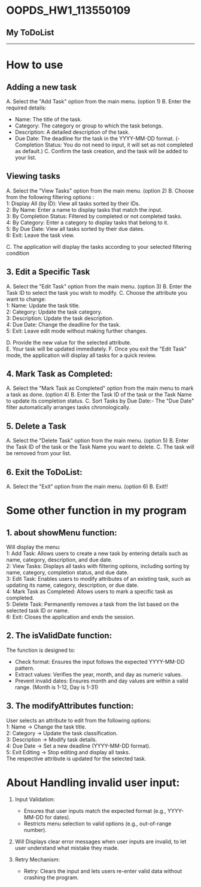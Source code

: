 # OOPDS_HW1_113550109
## My ToDoList
----------------------
# How to use
## Adding a new task
A. Select the "Add Task" option from the main menu. (option 1)
B. Enter the required details:
   - Name: The title of the task.
   - Category: The category or group to which the task belongs.
   - Description: A detailed description of the task.
   - Due Date: The deadline for the task in the YYYY-MM-DD format.
  (- Completion Status: You do not need to input, it will set as not completed as default.)
C. Confirm the task creation, and the task will be added to your list.

## Viewing tasks
A. Select the "View Tasks" option from the main menu. (option 2)
B. Choose from the following filtering options :   
      1: Display All (by ID): View all tasks sorted by their IDs.      
      2: By Name: Enter a name to display tasks that match the input.      
      3: By Completion Status: Filtered by completed or not completed tasks.      
      4: By Category: Enter a category to display tasks that belong to it.      
      5: By Due Date: View all tasks sorted by their due dates.      
      6: Exit: Leave the task view.   

C. The application will display the tasks according to your selected filtering condition

## 3. Edit a Specific Task
A. Select the "Edit Task" option from the main menu. (option 3)
B. Enter the Task ID to select the task you wish to modify.
C. Choose the attribute you want to change:   
   1: Name: Update the task title.   
   2: Category: Update the task category.   
   3: Description: Update the task description.   
   4: Due Date: Change the deadline for the task.   
   5: Exit: Leave edit mode without making further changes.   

D. Provide the new value for the selected attribute.   
E. Your task will be updated immediately.
F. Once you exit the "Edit Task" mode, the application will display all tasks for a quick review.

## 4. Mark Task as Completed:
A. Select the "Mark Task as Completed" option from the main menu to mark a task as done. (option 4)
B. Enter the Task ID of the task or the Task Name to update its completion status.
C. Sort Tasks by Due Date:- The "Due Date" filter automatically arranges tasks chronologically.

## 5. Delete a Task
A. Select the "Delete Task" option from the main menu. (option 5)
B. Enter the Task ID of the task or the Task Name you want to delete.
C. The task will be removed from your list.

## 6. Exit the ToDoList:
A. Select the "Exit" option from the main menu. (option 6)
B. Exit!!

# Some other function in my program 
## 1. about showMenu function:
Will display the menu:    
     1: Add Task: Allows users to create a new task by entering details such as name, category, description, and due date.     
     2: View Tasks: Displays all tasks with filtering options, including sorting by name, category, completion status, and due date.    
     3: Edit Task: Enables users to modify attributes of an existing task, such as updating its name, category, description, or due date.    
     4: Mark Task as Completed: Allows users to mark a specific task as completed.    
     5: Delete Task: Permanently removes a task from the list based on the selected task ID or name.   
     6: Exit: Closes the application and ends the session.    

## 2. The isValidDate function:
The function is designed to: 
   - Check format: Ensures the input follows the expected YYYY-MM-DD pattern.
   - Extract values: Verifies the year, month, and day as numeric values.
   - Prevent invalid dates: Ensures month and day values are within a valid range. (Month is 1-12, Day is 1-31) 

## 3. The modifyAttributes function: 
User selects an attribute to edit from the following options:   
     1: Name → Change the task title.   
     2: Category → Update the task classification.   
     3: Description → Modify task details.   
     4: Due Date → Set a new deadline (YYYY-MM-DD format).   
     5: Exit Editing → Stop editing and display all tasks.   
The respective attribute is updated for the selected task.

# About Handling invalid user input:
1. Input Validation:
   - Ensures that user inputs match the expected format (e.g., YYYY-MM-DD for dates).
   - Restricts menu selection to valid options (e.g., out-of-range number).

2. Will Displays clear error messages when user inputs are invalid, to let user understand what mistake they made.

3. Retry Mechanism:
   - Retry: Clears the input and lets users re-enter valid data without crashing the program.

























